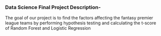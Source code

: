 ### Data Science Final Project Description-

The goal of our project is to find the factors affecting the fantasy premier league teams by performing hypothesis testing and calculating the t-score of Random Forest and Logistic Regression
